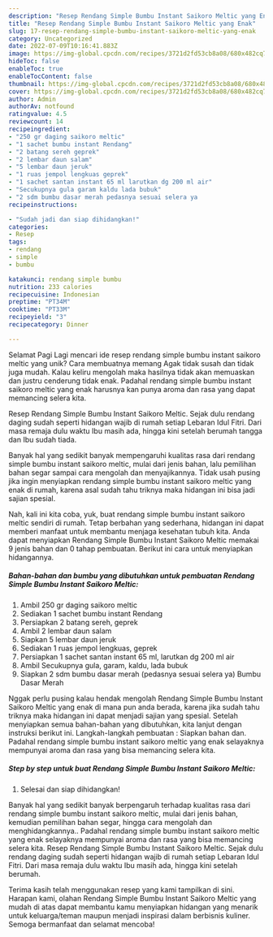 ```yaml
---
description: "Resep Rendang Simple Bumbu Instant Saikoro Meltic yang Enak"
title: "Resep Rendang Simple Bumbu Instant Saikoro Meltic yang Enak"
slug: 17-resep-rendang-simple-bumbu-instant-saikoro-meltic-yang-enak
category: Uncategorized
date: 2022-07-09T10:16:41.883Z
image: https://img-global.cpcdn.com/recipes/3721d2fd53cb8a08/680x482cq70/rendang-simple-bumbu-instant-saikoro-meltic-foto-resep-utama.jpg
hideToc: false
enableToc: true
enableTocContent: false
thumbnail: https://img-global.cpcdn.com/recipes/3721d2fd53cb8a08/680x482cq70/rendang-simple-bumbu-instant-saikoro-meltic-foto-resep-utama.jpg
cover: https://img-global.cpcdn.com/recipes/3721d2fd53cb8a08/680x482cq70/rendang-simple-bumbu-instant-saikoro-meltic-foto-resep-utama.jpg
author: Admin
authorAv: notfound
ratingvalue: 4.5
reviewcount: 14
recipeingredient:
- "250 gr daging saikoro meltic"
- "1 sachet bumbu instant Rendang"
- "2 batang sereh geprek"
- "2 lembar daun salam"
- "5 lembar daun jeruk"
- "1 ruas jempol lengkuas geprek"
- "1 sachet santan instant 65 ml larutkan dg 200 ml air"
- "Secukupnya gula garam kaldu lada bubuk"
- "2 sdm bumbu dasar merah pedasnya sesuai selera ya                      Bumbu Dasar Merah"
recipeinstructions:

- "Sudah jadi dan siap dihidangkan!"
categories:
- Resep
tags:
- rendang
- simple
- bumbu

katakunci: rendang simple bumbu 
nutrition: 233 calories
recipecuisine: Indonesian
preptime: "PT34M"
cooktime: "PT33M"
recipeyield: "3"
recipecategory: Dinner

---
```



Selamat Pagi Lagi mencari ide resep rendang simple bumbu instant saikoro meltic yang unik? Cara membuatnya memang Agak tidak susah dan tidak juga mudah. Kalau keliru mengolah maka hasilnya tidak akan memuaskan dan justru cenderung tidak enak. Padahal rendang simple bumbu instant saikoro meltic yang enak harusnya kan punya aroma dan rasa yang dapat memancing selera kita.


Resep Rendang Simple Bumbu Instant Saikoro Meltic. Sejak dulu rendang daging sudah seperti hidangan wajib di rumah setiap Lebaran Idul Fitri. Dari masa remaja dulu waktu Ibu masih ada, hingga kini setelah berumah tangga dan Ibu sudah tiada.

Banyak hal yang sedikit banyak mempengaruhi kualitas rasa dari rendang simple bumbu instant saikoro meltic, mulai dari jenis bahan, lalu pemilihan bahan segar sampai cara mengolah dan menyajikannya. Tidak usah pusing jika ingin menyiapkan rendang simple bumbu instant saikoro meltic yang enak di rumah, karena asal sudah tahu triknya maka hidangan ini bisa jadi sajian spesial.


Nah, kali ini kita coba, yuk, buat rendang simple bumbu instant saikoro meltic sendiri di rumah. Tetap berbahan yang sederhana, hidangan ini dapat memberi manfaat untuk membantu menjaga kesehatan tubuh kita. Anda dapat menyiapkan Rendang Simple Bumbu Instant Saikoro Meltic memakai 9 jenis bahan dan 0 tahap pembuatan. Berikut ini cara untuk menyiapkan hidangannya.

<!--inarticleads1-->

##### Bahan-bahan dan bumbu yang dibutuhkan untuk pembuatan Rendang Simple Bumbu Instant Saikoro Meltic:

1. Ambil 250 gr daging saikoro meltic
1. Sediakan 1 sachet bumbu instant Rendang
1. Persiapkan 2 batang sereh, geprek
1. Ambil 2 lembar daun salam
1. Siapkan 5 lembar daun jeruk
1. Sediakan 1 ruas jempol lengkuas, geprek
1. Persiapkan 1 sachet santan instant 65 ml, larutkan dg 200 ml air
1. Ambil Secukupnya gula, garam, kaldu, lada bubuk
1. Siapkan 2 sdm bumbu dasar merah (pedasnya sesuai selera ya)                      Bumbu Dasar Merah


Nggak perlu pusing kalau hendak mengolah Rendang Simple Bumbu Instant Saikoro Meltic yang enak di mana pun anda berada, karena jika sudah tahu triknya maka hidangan ini dapat menjadi sajian yang spesial. Setelah menyiapkan semua bahan-bahan yang dibutuhkan, kita lanjut dengan instruksi berikut ini. Langkah-langkah pembuatan : Siapkan bahan dan. Padahal rendang simple bumbu instant saikoro meltic yang enak selayaknya mempunyai aroma dan rasa yang bisa memancing selera kita. 

<!--inarticleads2-->

##### Step by step untuk buat Rendang Simple Bumbu Instant Saikoro Meltic:


1. Selesai dan siap dihidangkan!

Banyak hal yang sedikit banyak berpengaruh terhadap kualitas rasa dari rendang simple bumbu instant saikoro meltic, mulai dari jenis bahan, kemudian pemilihan bahan segar, hingga cara mengolah dan menghidangkannya.. Padahal rendang simple bumbu instant saikoro meltic yang enak selayaknya mempunyai aroma dan rasa yang bisa memancing selera kita. Resep Rendang Simple Bumbu Instant Saikoro Meltic. Sejak dulu rendang daging sudah seperti hidangan wajib di rumah setiap Lebaran Idul Fitri. Dari masa remaja dulu waktu Ibu masih ada, hingga kini setelah berumah. 

Terima kasih telah menggunakan resep yang kami tampilkan di sini. Harapan kami, olahan Rendang Simple Bumbu Instant Saikoro Meltic yang mudah di atas dapat membantu kamu menyiapkan hidangan yang menarik untuk keluarga/teman maupun menjadi inspirasi dalam berbisnis kuliner. Semoga bermanfaat dan selamat mencoba!
